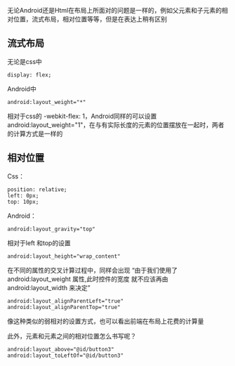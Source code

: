 无论Android还是Html在布局上所面对的问题是一样的，例如父元素和子元素的相对位置，流式布局，相对位置等等，但是在表达上稍有区别

## 流式布局

无论是css中

	display: flex;

Android中

	android:layout_weight="*"

相对于css的 -webkit-flex: 1，Android同样的可以设置 android:layout_weight="1"，在与有实际长度的元素的位置摆放在一起时，两者的计算方式是一样的



## 相对位置

Css：

	position: relative;
	left: 0px;
	top: 10px;

Android：

	android:layout_gravity="top"


相对于left 和top的设置

	android:layout_height="wrap_content"

在不同的属性的交叉计算过程中，同样会出现 “由于我们使用了 android:layout_weight 属性,此时控件的宽度 就不应该再由 android:layout_width 来决定”

	android:layout_alignParentLeft="true"
    android:layout_alignParentTop="true"

像这种类似的弱相对的设置方式，也可以看出前端在布局上花费的计算量


此外，元素和元素之间的相对位置怎么书写呢？

	android:layout_above="@id/button3"
	android:layout_toLeftOf="@id/button3"

